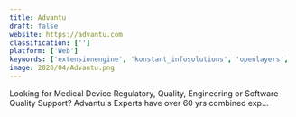 ```yaml
---
title: Advantu
draft: false 
website: https://advantu.com
classification: ['']
platform: ['Web']
keywords: ['extensionengine', 'konstant_infosolutions', 'openlayers', 'pyxis', 'zgames']
image: 2020/04/Advantu.png
---
```

Looking for Medical Device Regulatory, Quality, Engineering or Software Quality Support? Advantu's Experts have over 60 yrs combined exp...